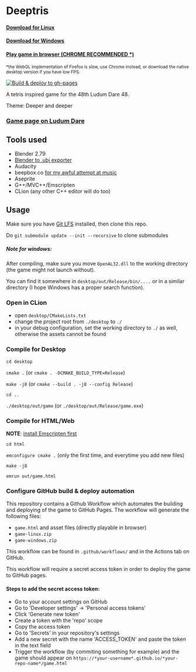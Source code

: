 # Deeptris

#### [Download for Linux](https://dibidabidab.github.io/ldjam-48-48/game-linux.zip)
#### [Download for Windows](https://dibidabidab.github.io/ldjam-48-48/game-windows.zip)
#### [Play game in browser (CHROME RECOMMENDED *)](https://dibidabidab.github.io/ldjam-48-48/game.html)
<sup>*the WebGL implementation of Firefox is slow, use Chrome instead, or download the native desktop version if you have low FPS.</sup>

[![Build & deploy to gh-pages](https://github.com/dibidabidab/ldjam-48-48/actions/workflows/build_and_deploy.yml/badge.svg)](https://github.com/dibidabidab/ldjam-48-48/actions/workflows/build_and_deploy.yml)

A tetris inspired game for the 48th Ludum Dare 48.

Theme: Deeper and deeper

### [Game page on Ludum Dare](https://ldjam.com/events/ludum-dare/48/deeptris)

## Tools used
- Blender 2.79
- [Blender to .ubj exporter](https://github.com/dibidabidab/blender_UBJSON_exporter)
- Audacity
- beepbox.co [for my awful attempt at music](https://www.beepbox.co/#8n31s1kbl00e07t2nm2a7g0fj07i0r1o3210T0v1L1ue2q3d5f7y3z8C0w5c2h2T1v1L4ue0q3d5fay3z8C0c0A1F4B3VbQ217cPe433E0a81T1v1L4ue3q3d6f8y5z1C0c0AbF8B5VaQ024bPa871E0002T3v1L4uf5q1d5f7y1z6C1S1jsSIzsSrIAASJJb000i0000000N4h840000014h4h4000004h4h8w00000p21IBWqDm5Kcmj5F5jnZQi_b5GcmImAnbEBWrzZweD1jnWNHQngdbdvPsLPa2-kKjq-QPzY---Dp-t_A6K4Ljq_1HISLRNvdtdvRJlBU2suCXY00)
- Aseprite
- G++/MVC++/Emscripten
- CLion (any other C++ editor will do too)

## Usage

Make sure you have [Git LFS](https://git-lfs.github.com/) installed, then clone this repo.

Do `git submodule update --init --recursive` to clone submodules


##### Note for windows:
After compiling, make sure you move `OpenAL32.dll` to the working directory (the game might not launch without). 

You can find it somewhere in `desktop/out/Release/bin/....` or in a similar directory (I hope Windows has a proper search function). 

### Open in CLion
- open `desktop/CMakeLists.txt`
- change the project root from `./desktop` to `./`
- in your debug configuration, set the working directory to `./` as well, otherwise the assets cannot be found

### Compile for Desktop

`cd desktop`

`cmake .` (or `cmake . -DCMAKE_BUILD_TYPE=Release`)

`make -j8` (or `cmake --build . -j8 --config Release`)

`cd ..`

`./desktop/out/game` (or `./desktop/out/Release/game.exe`)

### Compile for HTML/Web

**NOTE**: [install Emscripten first](https://emscripten.org/docs/getting_started/downloads.html)

`cd html`

`emconfigure cmake .` (only the first time, and everytime you add new files)

`make -j8`

`emrun out/game.html`

### Configure GitHub build & deploy automation

This repository contains a Github Workflow which automates the building and deploying of the game to GitHub Pages.
The workflow will generate the following files:
- `game.html` and asset files (directly playable in browser)
- `game-linux.zip`
- `game-windows.zip`

This workflow can be found in `.github/workflows/` and in the Actions tab on GitHub.

This workflow will require a secret access token in order to deploy the game to GitHub pages.

#### Steps to add the secret access token:

- Go to your account settings on GitHub
- Go to 'Developer settings' -> 'Personal access tokens'
- Click 'Generate new token'
- Create a token with the 'repo' scope
- Copy the access token
- Go to 'Secrets' in your repository's settings
- Add a new secret with the name 'ACCESS_TOKEN' and paste the token in the text field
- Trigger the workflow (by commiting something for example) and the game should appear on `https://*your-username*.github.io/*your-repo-name*/game.html`

